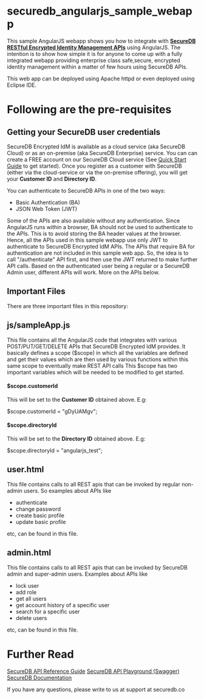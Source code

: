 # securedb_angularjs_sample_webapp

This sample AngularJS webapp shows you how to integrate with [**SecureDB RESTful Encrypted Identity Management APIs**](https://securedb.co) using AngularJS. The intention is to show how simple it is for anyone to come up with a fully integrated webapp providing enterprise class safe,secure, encrypted identity management within a matter of few hours using SecureDB APIs.

This web app can be deployed using Apache httpd or even deployed using Eclipse IDE.

# Following are the pre-requisites

## Getting your SecureDB user credentials
SecureDB Encrypted IdM is available as a cloud service (aka SecureDB Cloud) or as an on-premise (aka SecureDB Enterprise) service. You can can create a FREE account on our SecureDB Cloud service (See [Quick Start Guide](https://securedb.co/docs/#quick-start) to get started). Once you register as a customer with SecureDB (either via the cloud-service or via the on-premise offering), you will get your **Customer ID** and **Directory ID**. 

You can authenticate to SecureDB APIs in one of the two ways:

* Basic Authentication (BA)
* JSON Web Token (JWT)

Some of the APIs are also available without any authentication. Since AngularJS runs within a browser, BA should not be used to authenticate to the APIs. This is to avoid storing the BA header values at the browser. Hence, all the APIs used in this sample webapp use only JWT to authenticate to SecureDB Encrypted IdM APIs. The APIs that require BA for authentication are not included in this sample web app. So, the idea is to call "/authenticate" API first, and then use the JWT returned to make further API calls. Based on the authenticated user being a regular or a SecureDB Admin user, different APIs will work. More on the APIs below.

## Important Files

There are three important files in this repository:

## js/sampleApp.js

This file contains all the AngularJS code that integrates with various POST/PUT/GET/DELETE APIs that SecureDB Encrypted IdM provides. It basically defines a scope ($scope) in which all the variables are defined and get their values which are then used by various functions within this same scope to eventually make REST API calls
This $scope has two important variables which will be needed to be modified to get started.

#### $scope.customerId 

This will be set to the **Customer ID** obtained above. E.g:

$scope.customerId = "gDyUAMgv";

#### $scope.directoryId

This will be set to the **Directory ID** obtained above. E.g:

$scope.directoryId = "angularjs_test";

## user.html

This file contains calls to all REST apis that can be invoked by regular non-admin users. So examples about APIs like

* authenticate
* change password
* create basic profile
* update basic profile

etc, can be found in this file.

## admin.html

This file contains calls to all REST apis that can be invoked by SecureDB admin and super-admin users. Examples about APIs like

* lock user
* add role
* get all users
* get account history of a specific user
* search for a specific user
* delete users

etc, can be found in this file. 

# Further Read
[SecureDB API Reference Guide](https://securedb.co/apidocs)
[SecureDB API Playground (Swagger)](https://api.securedb.co/)
[SecureDB Documentation](https://securedb.co/docs)

If you have any questions, please write to us at support at securedb.co
